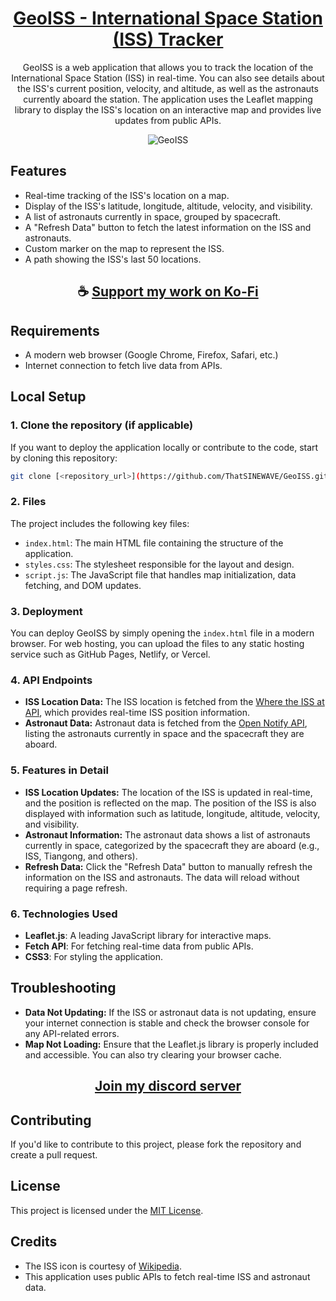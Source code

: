 <div align="center">

# [GeoISS - International Space Station (ISS) Tracker](https://thatsinewave.github.io/GeoISS/)

GeoISS is a web application that allows you to track the location of the International Space Station (ISS) in real-time. You can also see details about the ISS's current position, velocity, and altitude, as well as the astronauts currently aboard the station. The application uses the Leaflet mapping library to display the ISS's location on an interactive map and provides live updates from public APIs.

![GeoISS](https://github.com/user-attachments/assets/667c032a-8a8f-4ce7-be6a-ecef4ea96b10)

</div>

## Features
- Real-time tracking of the ISS's location on a map.
- Display of the ISS's latitude, longitude, altitude, velocity, and visibility.
- A list of astronauts currently in space, grouped by spacecraft.
- A "Refresh Data" button to fetch the latest information on the ISS and astronauts.
- Custom marker on the map to represent the ISS.
- A path showing the ISS's last 50 locations.

<div align="center">

## ☕ [Support my work on Ko-Fi](https://ko-fi.com/thatsinewave)

</div>

## Requirements
- A modern web browser (Google Chrome, Firefox, Safari, etc.)
- Internet connection to fetch live data from APIs.

## Local Setup

### 1. Clone the repository (if applicable)
If you want to deploy the application locally or contribute to the code, start by cloning this repository:

```bash
git clone [<repository_url>](https://github.com/ThatSINEWAVE/GeoISS.git)
```

### 2. Files
The project includes the following key files:
- `index.html`: The main HTML file containing the structure of the application.
- `styles.css`: The stylesheet responsible for the layout and design.
- `script.js`: The JavaScript file that handles map initialization, data fetching, and DOM updates.

### 3. Deployment
You can deploy GeoISS by simply opening the `index.html` file in a modern browser. For web hosting, you can upload the files to any static hosting service such as GitHub Pages, Netlify, or Vercel.

### 4. API Endpoints
- **ISS Location Data:** The ISS location is fetched from the [Where the ISS at API](https://wheretheiss.at/), which provides real-time ISS position information.
- **Astronaut Data:** Astronaut data is fetched from the [Open Notify API](http://api.open-notify.org/astros.json), listing the astronauts currently in space and the spacecraft they are aboard.

### 5. Features in Detail
- **ISS Location Updates:** The location of the ISS is updated in real-time, and the position is reflected on the map. The position of the ISS is also displayed with information such as latitude, longitude, altitude, velocity, and visibility.
- **Astronaut Information:** The astronaut data shows a list of astronauts currently in space, categorized by the spacecraft they are aboard (e.g., ISS, Tiangong, and others).
- **Refresh Data:** Click the "Refresh Data" button to manually refresh the information on the ISS and astronauts. The data will reload without requiring a page refresh.

### 6. Technologies Used
- **Leaflet.js**: A leading JavaScript library for interactive maps.
- **Fetch API**: For fetching real-time data from public APIs.
- **CSS3**: For styling the application.

## Troubleshooting
- **Data Not Updating:** If the ISS or astronaut data is not updating, ensure your internet connection is stable and check the browser console for any API-related errors.
- **Map Not Loading:** Ensure that the Leaflet.js library is properly included and accessible. You can also try clearing your browser cache.

<div align="center">

## [Join my discord server](https://discord.gg/2nHHHBWNDw)

</div>

## Contributing

If you'd like to contribute to this project, please fork the repository and create a pull request.

## License

This project is licensed under the [MIT License](LICENSE).

## Credits
- The ISS icon is courtesy of [Wikipedia](https://en.wikipedia.org/wiki/File:International_Space_Station.svg).
- This application uses public APIs to fetch real-time ISS and astronaut data.
